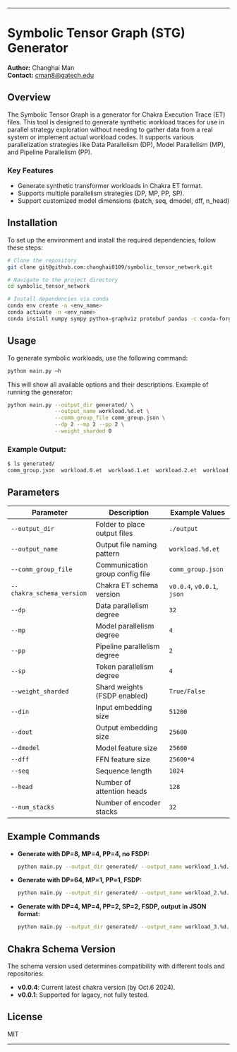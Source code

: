 
---

# Symbolic Tensor Graph (STG) Generator

**Author:** Changhai Man  
**Contact:** cman8@gatech.edu

## Overview

The Symbolic Tensor Graph is a generator for Chakra Execution Trace (ET) files. This tool is designed to generate synthetic workload traces for use in parallel strategy exploration without needing to gather data from a real system or implement actual workload codes. It supports various parallelization strategies like Data Parallelism (DP), Model Parallelism (MP), and Pipeline Parallelism (PP).

### Key Features
- Generate synthetic transformer workloads in Chakra ET format.
- Supports multiple parallelism strategies (DP, MP, PP, SP).
- Support customized model dimensions (batch, seq, dmodel, dff, n_head)

## Installation

To set up the environment and install the required dependencies, follow these steps:

```bash
# Clone the repository
git clone git@github.com:changhai0109/symbolic_tensor_network.git

# Navigate to the project directory
cd symbolic_tensor_network

# Install dependencies via conda
conda env create -n <env_name>
conda activate -n <env_name>
conda install numpy sympy python-graphviz protobuf pandas -c conda-forge
```

## Usage

To generate symbolic workloads, use the following command:

```bash
python main.py –h
```

This will show all available options and their descriptions. Example of running the generator:

```bash
python main.py --output_dir generated/ \
               --output_name workload.%d.et \
               --comm_group_file comm_group.json \
               --dp 2 --mp 2 --pp 2 \
               --weight_sharded 0 
```

### Example Output:

```bash
$ ls generated/
comm_group.json  workload.0.et  workload.1.et  workload.2.et  workload.3.et
```

## Parameters

| Parameter                 | Description                         | Example Values           |
|---------------------------|-------------------------------------|--------------------------|
| `--output_dir`             | Folder to place output files        | `./output`               |
| `--output_name`            | Output file naming pattern          | `workload.%d.et`         |
| `--comm_group_file`        | Communication group config file     | `comm_group.json`        |
| `--chakra_schema_version`  | Chakra ET schema version            | `v0.0.4`, `v0.0.1`, `json`|
| `--dp`                     | Data parallelism degree             | `32`                     |
| `--mp`                     | Model parallelism degree            | `4`                      |
| `--pp`                     | Pipeline parallelism degree         | `2`                      |
| `--sp`                     | Token parallelism degree            | `4`                      |
| `--weight_sharded`         | Shard weights (FSDP enabled)        | `True/False`             |
| `--din`                    | Input embedding size                | `51200`                  |
| `--dout`                   | Output embedding size               | `25600`                  |
| `--dmodel`                 | Model feature size                  | `25600`                  |
| `--dff`                    | FFN feature size                    | `25600*4`                |
| `--seq`                    | Sequence length                     | `1024`                   |
| `--head`                   | Number of attention heads           | `128`                    |
| `--num_stacks`             | Number of encoder stacks            | `32`                     |

## Example Commands

- **Generate with DP=8, MP=4, PP=4, no FSDP:**
  ```bash
  python main.py --output_dir generated/ --output_name workload_1.%d.et --comm_group_file comm_group_1.json --dp 8 --mp 4 --pp 4 --sp 1 --weight_sharded 0 --chakra_schema_version v0.0.4
  ```

- **Generate with DP=64, MP=1, PP=1, FSDP:**
  ```bash
  python main.py --output_dir generated/ --output_name workload_2.%d.et --comm_group_file comm_group_2.json --dp 64 --mp 1 --pp 1 --sp 1 --weight_sharded 1 --chakra_schema_version v0.0.4
  ```

- **Generate with DP=4, MP=4, PP=2, SP=2, FSDP, output in JSON format:**
  ```bash
  python main.py --output_dir generated/ --output_name workload_3.%d.json --comm_group_file comm_group_3.json --dp 4 --mp 4 --pp 2 --sp 2 --weight_sharded 1 --chakra_schema_version json
  ```

## Chakra Schema Version

The schema version used determines compatibility with different tools and repositories:
- **v0.0.4**: Current latest chakra version (by Oct.6 2024).
- **v0.0.1**: Supported for lagacy, not fully tested.

## License

MIT

---
